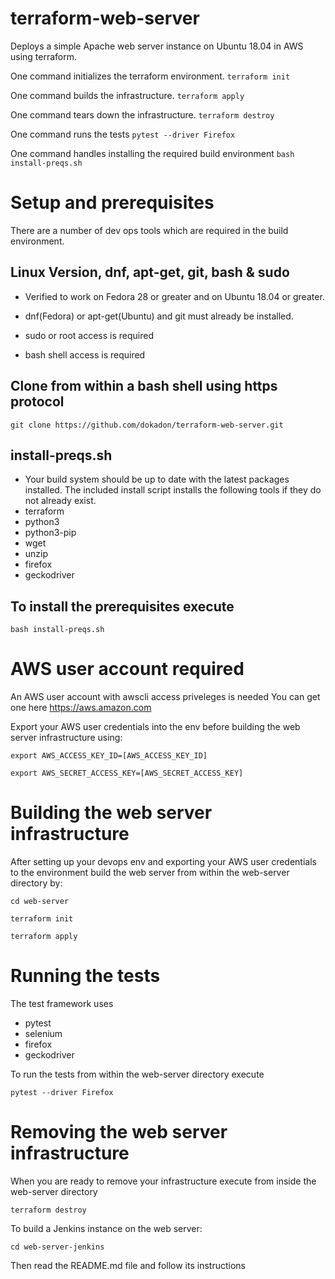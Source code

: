 # terraform-web-server
Deploys a simple Apache web server instance on Ubuntu 18.04 in AWS using terraform.

One command initializes the terraform environment.
``terraform init``

One command builds the infrastructure.
``terraform apply``

One command tears down the infrastructure.
``terraform destroy``

One command runs the tests
``pytest --driver Firefox``

One command handles installing the required build environment
``bash install-preqs.sh``


# Setup and prerequisites

There are a number of dev ops tools which are required in the build environment.

## Linux Version, dnf, apt-get, git, bash & sudo
* Verified to work on Fedora 28 or greater and on Ubuntu 18.04 or greater.

* dnf(Fedora) or apt-get(Ubuntu) and git must already be installed.

* sudo or root access is required

* bash shell access is required

## Clone from within a bash shell using https protocol

``git clone https://github.com/dokadon/terraform-web-server.git``

## install-preqs.sh
* Your build system should be up to date with the latest packages installed.  The included install script installs the following tools if they do not already exist.
* terraform
* python3
* python3-pip
* wget
* unzip
* firefox
* geckodriver

## To install the prerequisites execute

``bash install-preqs.sh``

# AWS user account required
An AWS user account with awscli access priveleges is needed
You can get one here https://aws.amazon.com

Export your AWS user credentials into the env before building the web server infrastructure using:

``export AWS_ACCESS_KEY_ID=[AWS_ACCESS_KEY_ID]``

``export AWS_SECRET_ACCESS_KEY=[AWS_SECRET_ACCESS_KEY]``

# Building the web server infrastructure

After setting up your devops env and exporting your AWS user credentials to the environment build the web server from within the web-server directory by:

``cd web-server``

``terraform init``

``terraform apply``

# Running the tests

The test framework uses
* pytest
* selenium
* firefox
* geckodriver

To run the tests from within the web-server directory execute

``pytest --driver Firefox``


# Removing the web server infrastructure

When you are ready to remove your infrastructure execute from inside the web-server directory

``terraform destroy``

To build a Jenkins instance on the web server:

``cd web-server-jenkins``

Then read the README.md file and follow its instructions
